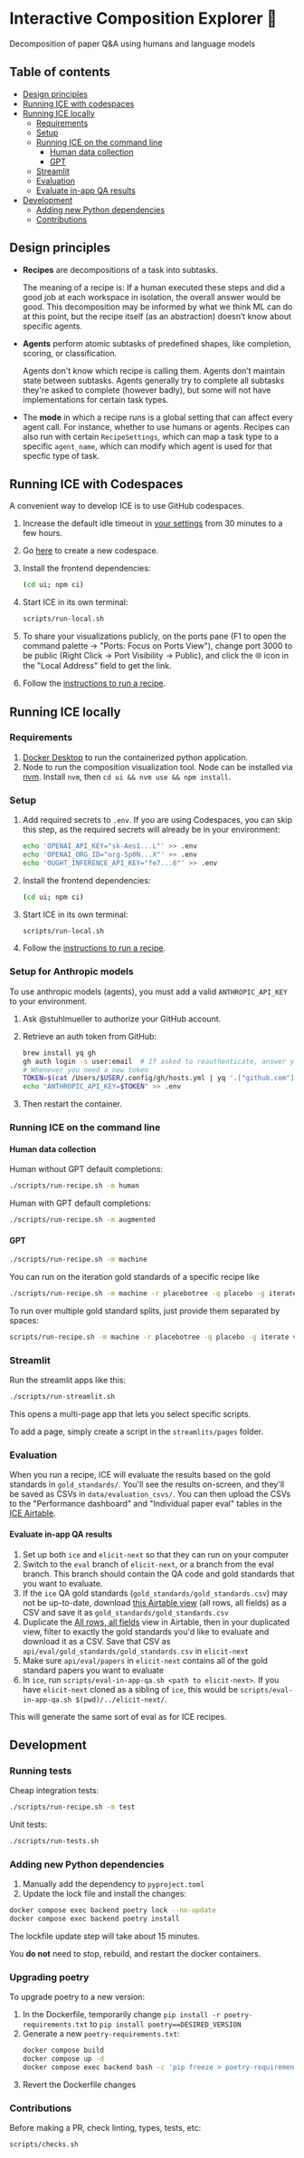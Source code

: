 # Interactive Composition Explorer 🧊

Decomposition of paper Q&A using humans and language models

## Table of contents

- [Design principles](#design-principles)
- [Running ICE with codespaces](#running-ice-with-codespaces)
- [Running ICE locally](#running-ice-locally)
  - [Requirements](#requirements)
  - [Setup](#setup)
  - [Running ICE on the command line](#running-ice-on-the-command-line)
    - [Human data collection](#human-data-collection)
    - [GPT](#gpt)
  - [Streamlit](#streamlit)
  - [Evaluation](#evaluation)
  - [Evaluate in-app QA results](#evaluate-in-app-qa-results)
- [Development](#development)
  - [Adding new Python dependencies](#adding-new-python-dependencies)
  - [Contributions](#contributions)

## Design principles

- **Recipes** are decompositions of a task into subtasks.

  The meaning of a recipe is: If a human executed these steps and did a good job at each workspace in isolation, the overall answer would be good. This decomposition may be informed by what we think ML can do at this point, but the recipe itself (as an abstraction) doesn’t know about specific agents.

- **Agents** perform atomic subtasks of predefined shapes, like completion, scoring, or classification.

  Agents don't know which recipe is calling them. Agents don’t maintain state between subtasks. Agents generally try to complete all subtasks they're asked to complete (however badly), but some will not have implementations for certain task types.

- The **mode** in which a recipe runs is a global setting that can affect every agent call. For instance, whether to use humans or agents. Recipes can also run with certain `RecipeSettings`, which can map a task type to a specific `agent_name`, which can modify which agent is used for that specfic type of task.

## Running ICE with Codespaces

A convenient way to develop ICE is to use GitHub codespaces.

1. Increase the default idle timeout in [your settings](https://github.com/settings/codespaces#default-idle-timeout-header) from 30 minutes to a few hours.
1. Go [here](https://github.com/oughtinc/ice9/codespaces) to create a new codespace.
1. Install the frontend dependencies:

   ```sh
   (cd ui; npm ci)
   ```

1. Start ICE in its own terminal:

   ```sh
   scripts/run-local.sh
   ```

1. To share your visualizations publicly, on the ports pane (F1 to open the command palette -> "Ports: Focus on Ports View"), change port 3000 to be public (Right Click -> Port Visibility -> Public), and click the 🌐 icon in the "Local Address" field to get the link.

1. Follow the [instructions to run a recipe](#running-ice-on-the-command-line).

## Running ICE locally

### Requirements

1. [Docker Desktop](https://www.docker.com/products/docker-desktop/) to run the containerized python application.
2. Node to run the composition visualization tool. Node can be installed via [nvm](https://github.com/nvm-sh/nvm). Install `nvm`, then `cd ui && nvm use && npm install`.

### Setup

1. Add required secrets to `.env`. If you are using Codespaces, you can skip this step, as the required secrets will already be in your environment:

   ```sh
   echo 'OPENAI_API_KEY="sk-Aes1...L"' >> .env
   echo 'OPENAI_ORG_ID="org-5p0N...X"' >> .env
   echo 'OUGHT_INFERENCE_API_KEY="fe7...6"' >> .env
   ```

1. Install the frontend dependencies:

   ```sh
   (cd ui; npm ci)
   ```

1. Start ICE in its own terminal:

   ```sh
   scripts/run-local.sh
   ```

1. Follow the [instructions to run a recipe](#running-ice-on-the-command-line).

### Setup for Anthropic models

To use anthropic models (agents), you must add a valid `ANTHROPIC_API_KEY` to your environment.

1. Ask @stuhlmueller to authorize your GitHub account.

2. Retrieve an auth token from GitHub:

   ```sh
   brew install yq gh
   gh auth login -s user:email  # If asked to reauthenticate, answer yes
   # Whenever you need a new token
   TOKEN=$(cat /Users/$USER/.config/gh/hosts.yml | yq '.["github.com"] | (.user + ":" + .oauth_token)' | tr -d '\n' | base64)
   echo "ANTHROPIC_API_KEY=$TOKEN" >> .env
   ```

3. Then restart the container.

### Running ICE on the command line

#### Human data collection

Human without GPT default completions:

```sh
./scripts/run-recipe.sh -m human
```

Human with GPT default completions:

```sh
./scripts/run-recipe.sh -m augmented
```

#### GPT

```sh
./scripts/run-recipe.sh -m machine
```

You can run on the iteration gold standards of a specific recipe like

```sh
./scripts/run-recipe.sh -m machine -r placebotree -q placebo -g iterate
```

To run over multiple gold standard splits, just provide them separated by spaces:

```sh
scripts/run-recipe.sh -m machine -r placebotree -q placebo -g iterate validation
```

### Streamlit

Run the streamlit apps like this:

```sh
./scripts/run-streamlit.sh
```

This opens a multi-page app that lets you select specific scripts.

To add a page, simply create a script in the `streamlits/pages` folder.

### Evaluation

When you run a recipe, ICE will evaluate the results based on the gold standards in `gold_standards/`. You'll see the results on-screen, and they'll be saved as CSVs in `data/evaluation_csvs/`. You can then upload the CSVs to the "Performance dashboard" and "Individual paper eval" tables in the [ICE Airtable](https://airtable.com/app4Fo26j2vGYufCe/tblkFq839UrBrj9P9/viwDkUqYMQtDAl773?blocks=hide).

#### Evaluate in-app QA results

1. Set up both `ice` and `elicit-next` so that they can run on your computer
2. Switch to the `eval` branch of `elicit-next`, or a branch from the eval branch. This branch should contain the QA code and gold standards that you want to evaluate.
3. If the `ice` QA gold standards (`gold_standards/gold_standards.csv`) may not be up-to-date, download [this Airtable view](https://airtable.com/app4Fo26j2vGYufCe/tbl0JN0LFtDi5SrS5/viws799VwN4AXMNii?blocks=hide) (all rows, all fields) as a CSV and save it as `gold_standards/gold_standards.csv`
4. Duplicate the [All rows, all fields](https://airtable.com/app4Fo26j2vGYufCe/tbl0JN0LFtDi5SrS5/viws799VwN4AXMNii?blocks=hide) view in Airtable, then in your duplicated view, filter to exactly the gold standards you'd like to evaluate and download it as a CSV. Save that CSV as `api/eval/gold_standards/gold_standards.csv` in `elicit-next`
5. Make sure `api/eval/papers` in `elicit-next` contains all of the gold standard papers you want to evaluate
6. In `ice`, run `scripts/eval-in-app-qa.sh <path to elicit-next>`. If you have `elicit-next` cloned as a sibling of `ice`, this would be `scripts/eval-in-app-qa.sh $(pwd)/../elicit-next/`.

This will generate the same sort of eval as for ICE recipes.

## Development

### Running tests

Cheap integration tests:

```sh
./scripts/run-recipe.sh -m test
```

Unit tests:

```sh
./scripts/run-tests.sh
```

### Adding new Python dependencies

1. Manually add the dependency to `pyproject.toml`
2. Update the lock file and install the changes:

```sh
docker compose exec backend poetry lock --no-update
docker compose exec backend poetry install
```

The lockfile update step will take about 15 minutes.

You **do not** need to stop, rebuild, and restart the docker containers.

### Upgrading poetry

To upgrade poetry to a new version:

1. In the Dockerfile, temporarily change `pip install -r poetry-requirements.txt` to `pip install poetry==DESIRED_VERSION`
2. Generate a new `poetry-requirements.txt`:
   ```sh
   docker compose build
   docker compose up -d
   docker compose exec backend bash -c 'pip freeze > poetry-requirements.txt'
   ```
3. Revert the Dockerfile changes

### Contributions

Before making a PR, check linting, types, tests, etc:

```sh
scripts/checks.sh
```
